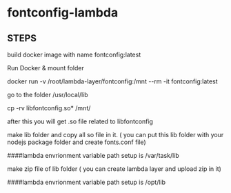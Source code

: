 # fontconfig-lambda

## STEPS

build docker image with name fontconfig:latest

Run Docker & mount folder

docker run -v /root/lambda-layer/fontconfig:/mnt --rm -it fontconfig:latest

go to the folder /usr/local/lib

cp -rv libfontconfig.so* /mnt/

after this you will get .so file related to libfontconfig

make lib folder and copy all so file in it. ( you can put this lib folder with your nodejs package folder and create fonts.conf file)

####lambda envrionment variable path setup is /var/task/lib

make zip file of lib folder ( you can create lambda layer and upload zip in it)


####lambda envrionment variable path setup is /opt/lib




